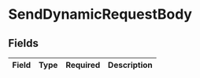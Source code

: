 # SendDynamicRequestBody


## Fields

| Field       | Type        | Required    | Description |
| ----------- | ----------- | ----------- | ----------- |